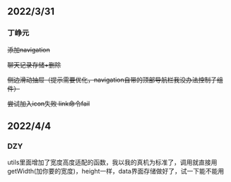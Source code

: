 ## 2022/3/31
### 丁峥元
~~添加navigation~~

~~聊天记录存储+删除~~

~~侧边滑动抽屉（提示需要优化，navigation自带的顶部导航栏我没办法控制子组件）~~

~~尝试加入icon失败 link命令fail~~

## 2022/4/4
### DZY
utils里面增加了宽度高度适配的函数，我以我的真机为标准了，调用就直接用getWidth(加你要的宽度)，height一样，data界面存储做好了，试一下能不能用
